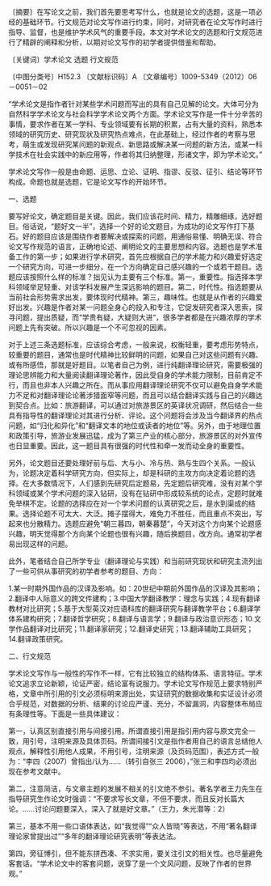 〔摘要〕在写论文之前，我们首先要思考写什么，也就是论文的选题，这是一项必经的基础环节。行文规范对论文写作进行约束，同时，对研究者在论文写作时进行指导、监督，也是维护学术风气的重要手段。本文对学术论文的选题和行文规范进行了精辟的阐释和分析，以期对论文写作的初学者提供借鉴和帮助。

〔关键词〕学术论文 选题 行文规范

〔中图分类号〕H152.3 〔文献标识码〕A 〔文章编号〕1009-5349（2012）06－0051－02

“学术论文是指作者针对某些学术问题而写出的具有自己见解的论文。大体可分为自然科学学术论文与社会科学学术论文两个方面。学术论文写作是一件十分辛苦的事情，要求作者在某一学科、专业领域要有长期的积累，占有大量的资料，熟悉本领域的研究历史、研究现状及研究热点难点，在此基础上，经过作者的考察与思考，萌生或发现研究某问题的新观点、新思路或解决某一问题的新方法，或某一科学技术在社会实践中的新应用等，作者将其归纳整理，形诸文字，即为学术论文。”

学术论文写作一般是由命题、运思、立论、证明、指谬、反驳、征引、结论等环节构成。命题也就是选题，它是论文写作的开始环节。

一、选题

要写好论文，确定题目是关键。因此，我们应该花时间、精力，精雕细琢，选好题目。俗话说，“题好文一半”，选择一个好的论文题目，为成功的论文写作打下基石。好的题目应该是围绕作者要解决或探索的问题，用通俗易懂、明确无误、符合论文写作规范的语言，正确地论述、阐明论文的主要思想和内容。选题也是学术准备工作的第一步；如果进行学术研究，首先应根据自己的学术能力和兴趣爱好选定一个研究方向，可进一步细分，在一个方向确定自己感兴趣的一个或若干题目。选题应该按照什么样的标准？拙见认为主要有三个标准。第一，重要性。指选择本学科领域举足轻重、对该学科发展产生深远影响的题目。第二，时代性。指选题要从当前社会形势需求出发，要体现时代精神。第三，趣味性。也就是从作者的兴趣爱好出发。兴趣是作者对某一问题全身心的投入和专注，它促发研究者深入思索，探寻问题，提出质疑，而“学贵有疑，大疑则大进“，很多学者都是在兴趣浓厚的学术问题上先有突破。所以兴趣是一个不可忽视的因素。

对于上述三条选题标准，应该综合考虑，一般来说，权衡轻重，要考虑形势特点，较重要的题目，通常也是时代精神比较鲜明的问题，如果自己对这些问题有兴趣、或有所感悟，那就是好题目。以笔者自己为例，进行纯翻译理论研究，需要极强的理论思辨能力和大量阅读翻译理论著作，因此受自身的学术能力限制，目前肯定不行，而且也非本人兴趣之所在。而从事应用翻译理论研究不仅可以避免自身学术能力不足和对翻译理论论著涉猎面窄等问题，而且可以结合翻译实践与自己的兴趣达到契合点。比如：旅游翻译，可以通过对旅游景区的英译状况调研，然后结合一些具有指导性的翻译理论对其进行分析、评论。这个问题将会涉及当今翻译界的热点问题，如“归化和异化”和“翻译文本的地位或读者的地位”等。另外，由于地理位置和政策引导，旅游业发展迅猛，成为了第三产业的核心部分，旅游景区的对外宣传也日显重要。因此，这一题目具有很强的时代性和牵一发而动全身的重要性。

另外，论文题目还要处理好前与后、大与小、冷与热、熟与生四个关系。一般认为，论题决定着科学研究方向，但实际上，却是科研的主攻方向决定着论题的选择。在大多数情况下，人们感到先研究后定题易，先定题后研究难，没有对某个学科领域或某个学术问题的深入钻研，没有在钻研中形成较系统的论点，定题时就难免举棋不定。论题的选择应在对一个学术问题的认真研究之后，是水到渠成的结果。选择论题不可太大、大泛。摊子摆得大，难免力不胜任，而且重点不突出，写起来也分散精力。选题应避免“朝三暮四，朝秦暮楚”，今天对这个方向某个论题感兴趣，明天觉得那个方向某个论题也很有兴趣，随后换题目，改方向。通常初学者易出现这样的问题。

此外，笔者结合自己所学专业（翻译理论与实践）和当前研究现状和研究主流列出了一些可供从事研究的初学者参考的题目、方向：

1.某一时期外国作品的汉译及影响。如：20世纪中期前外国作品的汉译及其影响；2.翻译中人际意义的跨文件建构；3.中国大学翻译教学：理念与实践；4.现有翻译教材对比研究；5.基于大型英汉对应语科库的翻译研究与翻译教学平台；6.翻译学体系建构研究；7.翻译哲学研究；8.翻译与语言学；9.翻译与政治意识形态；10.文学作品翻译对比研究；11.翻译家研究；12.翻译史研究；13.翻译辅助工具研究；14.翻译政策研究。

二、行文规范

学术论文写作与一般性的写作不一样，它有比较独立的结构体系、语言特征。学术论文追求立论新颖，论证严密，结论富有说服力。学术论文写作规范上要求特别严格，文章中所引用的引文必须标明来源出处，实证研究的数据收集和实证设计必须合乎规范，对数据的分析、结果的讨论应严谨、充分，不留漏洞，内容整体布局应有条理性等。下面是一些具体建议：

第一，认真区别直接引用与间接引用。所谓直接引用是指引用内容与原文完全一致，用引号，注明来源及具体页码。所谓间接引文是指作者用自己的语言总结他人观点，解释性引用他人成果，不用引号，注明来源（及页码范围），表述方式一般为：“李四（2007）曾指出/认为……（转引自张三 2006），”张三和李四均必须出现在参考文献中。

第二，注意简洁，与文章主题的发展不相关的引文绝不参引。著名学者王力先生在指导研究生作论文时强调：“不要求写长文章，不但不要求，而且反对长篇大论。……讨论问题要深入，深入了就是好文章。”（王力，朱光潜等：2）

第三，基本不用一些口语体表达，如“我觉得”“众人皆晓”等表达，不用“著名翻译理论家曾提出过”“多年的翻译理论研究表明”等表达法。

第四，旁征博引，但不能东拼西凑、不求实用，要关注引文的相关性。也尽量避免客套话。“学术论文中的客套问题，说穿了是一个文风问题，反映了作者的世界观。”